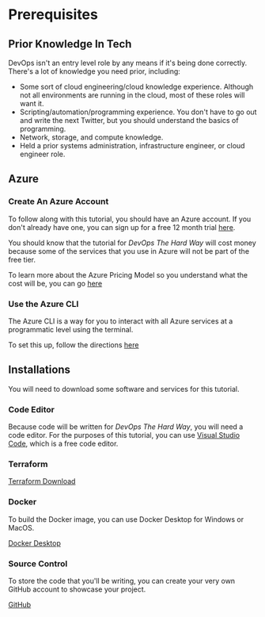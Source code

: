 # Prerequisites

## Prior Knowledge In Tech

DevOps isn't an entry level role by any means if it's being done correctly. There's a lot of knowledge you need prior, including:
- Some sort of cloud engineering/cloud knowledge experience. Although not all environments are running in the cloud, most of these roles will want it.
- Scripting/automation/programming experience. You don't have to go out and write the next Twitter, but you should understand the basics of programming.
- Network, storage, and compute knowledge.
- Held a prior systems administration, infrastructure engineer, or cloud engineer role.

## Azure

### Create An Azure Account

To follow along with this tutorial, you should have an Azure account. If you don't already have one, you can sign up for a free 12 month trial [here](https://azure.microsoft.com/en-gb/free/search/?&ef_id=Cj0KCQjwtrSLBhCLARIsACh6RmiaUvnIcRuC0BE8HVqtnC09Za6Y_ByYHH8Z4qHmK5-inXXdgZB3d1EaAh8EEALw_wcB:G:s&OCID=AID2200274_SEM_Cj0KCQjwtrSLBhCLARIsACh6RmiaUvnIcRuC0BE8HVqtnC09Za6Y_ByYHH8Z4qHmK5-inXXdgZB3d1EaAh8EEALw_wcB:G:s&gclid=Cj0KCQjwtrSLBhCLARIsACh6RmiaUvnIcRuC0BE8HVqtnC09Za6Y_ByYHH8Z4qHmK5-inXXdgZB3d1EaAh8EEALw_wcB).

You should know that the tutorial for *DevOps The Hard Way* will cost money because some of the services that you use in Azure will not be part of the free tier.

To learn more about the Azure Pricing Model so you understand what the cost will be, you can go [here](https://azure.microsoft.com/en-gb/pricing/calculator/)

### Use the Azure CLI

The Azure CLI is a way for you to interact with all Azure services at a programmatic level using the terminal.

To set this up, follow the directions [here](https://docs.microsoft.com/en-us/cli/azure/install-azure-cli)

## Installations
You will need to download some software and services for this tutorial.

### Code Editor

Because code will be written for *DevOps The Hard Way*, you will need a code editor. For the purposes of this tutorial, you can use [Visual Studio Code](https://code.visualstudio.com/download), which is a free code editor.

### Terraform

[Terraform Download](https://www.terraform.io/downloads.html)

### Docker
To build the Docker image, you can use Docker Desktop for Windows or MacOS. 

[Docker Desktop](https://www.docker.com/products/docker-desktop)

### Source Control
To store the code that you'll be writing, you can create your very own GitHub account to showcase your project.

[GitHub](https://www.github.com)